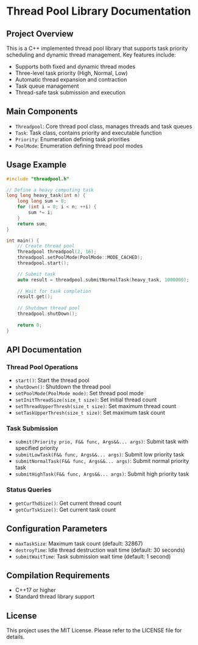 # Thread Pool Library Documentation

## Project Overview
This is a C++ implemented thread pool library that supports task priority scheduling and dynamic thread management. Key features include:
- Supports both fixed and dynamic thread modes
- Three-level task priority (High, Normal, Low)
- Automatic thread expansion and contraction
- Task queue management
- Thread-safe task submission and execution

## Main Components
- `Threadpool`: Core thread pool class, manages threads and task queues
- `Task`: Task class, contains priority and executable function
- `Priority`: Enumeration defining task priorities
- `PoolMode`: Enumeration defining thread pool modes

## Usage Example
```cpp
#include "threadpool.h"

// Define a heavy computing task
long long heavy_task(int n) {
    long long sum = 0;
    for (int i = 0; i < n; ++i) {
        sum *= i;
    }
    return sum;
}

int main() {
    // Create thread pool
    Threadpool threadpool(2, 16);
    threadpool.setPoolMode(PoolMode::MODE_CACHED);
    threadpool.start();

    // Submit task
    auto result = threadpool.submitNormalTask(heavy_task, 1000000);
    
    // Wait for task completion
    result.get();
    
    // Shutdown thread pool
    threadpool.shutDown();
    
    return 0;
}
```

## API Documentation

### Thread Pool Operations
- `start()`: Start the thread pool
- `shutDown()`: Shutdown the thread pool
- `setPoolMode(PoolMode mode)`: Set thread pool mode
- `setInitThreadSize(size_t size)`: Set initial thread count
- `setThreadUpperThresh(size_t size)`: Set maximum thread count
- `setTaskUpperThresh(size_t size)`: Set maximum task count

### Task Submission
- `submit(Priority prio, F&& func, Args&&... args)`: Submit task with specified priority
- `submitLowTask(F&& func, Args&&... args)`: Submit low priority task
- `submitNormalTask(F&& func, Args&&... args)`: Submit normal priority task
- `submitHighTask(F&& func, Args&&... args)`: Submit high priority task

### Status Queries
- `getCurThdSize()`: Get current thread count
- `getCurTskSize()`: Get current task count

## Configuration Parameters
- `maxTaskSize`: Maximum task count (default: 32867)
- `destroyTime`: Idle thread destruction wait time (default: 30 seconds)
- `submitWaitTime`: Task submission wait time (default: 1 second)

## Compilation Requirements
- C++17 or higher
- Standard thread library support

## License
This project uses the MIT License. Please refer to the LICENSE file for details.